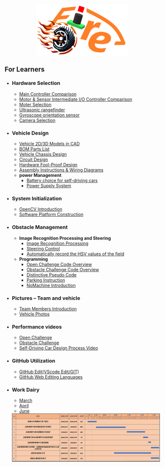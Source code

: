 <div align="center"><img src="./other/img/logo.png" width="300" alt=" logo"></div> 

## For Learners ## 

- ### Hardware Selection
    - [Main Controller Comparison](./schemes/Main_Controller_Choosing/README.md)
    - [Motor & Sensor Intermediate I/O Controller Comparison](./schemes/Motor_Sensor_Controller_Choosing/README.md)
    - [Moter Selection](./schemes/Motor/README.md)
    - [Ultrasonic rangefinder](./schemes/HC-SR04/README.md)
    - [Gyroscope orientation sensor](./schemes/BNO055/README.md)
    - [Camera Selection](./schemes/Camera/README.md)
    
- ### Vehicle Design
    - [Vehicle 2D/3D Models in CAD](./models/Vehicle_2D_3D/README.md)
    - [BOM Parts List](./schemes/Parts_List/README.md)
    - [Vehicle Chassis Design](./schemes/Vehicle_Chassis_Design/README.md)
    - [Circuit Design](./models/Circuit_Design/README.md)
    - [Hardware Fool-Proof Design](./schemes/Fool-Proof-Design/README.md) 
    - [Assembly Instructions & Wiring Diagrams](./schemes/Assembly_Instructions/README.md)
    - __power Management__
      - [Battery choice for self-driving cars](./schemes/Battery/README.md)
      - [Power Supply System](./schemes/Power_Supply_System/README.md) 
- ### System Initialization
    - [OpenCV Introduction](./src/OpenCV/README.md)
    - [Software Platform Construction](./src/System_Platform_Software/README.md)
- ### Obstacle Management
    - __Image Recognition Processing and Steering__
      - [Image Recognition Processing](./src/Image_Recognition_Processing/README.md)  
      - [Steering Control](./src/Steering_Control/README.md)  
      - [Automatically record the HSV values of the field](src/Automatically_record_HSV/README.md)
    - __Programming__
      - [Open Challenge Code Overview](./src/Programming/Open_Challenge/README.md)
      - [Obstacle Challenge Code Overview](./src/Programming/Obstacle_Challenge/README.md)
      - [Distinctive Pseudo Code](./src/Distinctive_Pseudo_Code/README.md)
      - [Parking Instruction](./src/parking/README.md)
      - [NoMachine Introduction](./other/NoMachine/README.md)
- ### Pictures – Team and vehicle
    - [Team Members Introduction](./t-photos/README.md) 
    - [Vehicle Photos](./v-photos/README.md) 
- ### Performance videos
    - [Open Challenge](./video/Open_Challenge/video.md)
    - [Obstacle Challenge](./video/Obstacle_Challenge/video.md)
    - [Self-Driving Car Design Process Video](./video/Design_Process_Video/video.md)
- ### GitHub Utilization
    - [GitHub Edit(VScode Edit/GIT)](./src/GitHub_Edit/README.md)
    - [GitHub Web Editing Languages](./src/GitHub_Languages/README.md)
- ### Work Dairy
    - [March](./other/work_diary/README.md#2025228--2025330)
    - [April](./other/work_diary/README.md#202543--2025414)
    - [June](./other/work_diary/README.md#20250603--20250608)

    <div align="center"><img src="./other/img/甘特圖.png" width="1300" alt=" 甘特圖"></div> 

